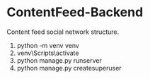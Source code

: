# ContentFeed-Backend
Content feed social network structure.

1. python -m venv venv
2. venv\Scripts\activate
3. python manage.py runserver
4. python manage.py createsuperuser